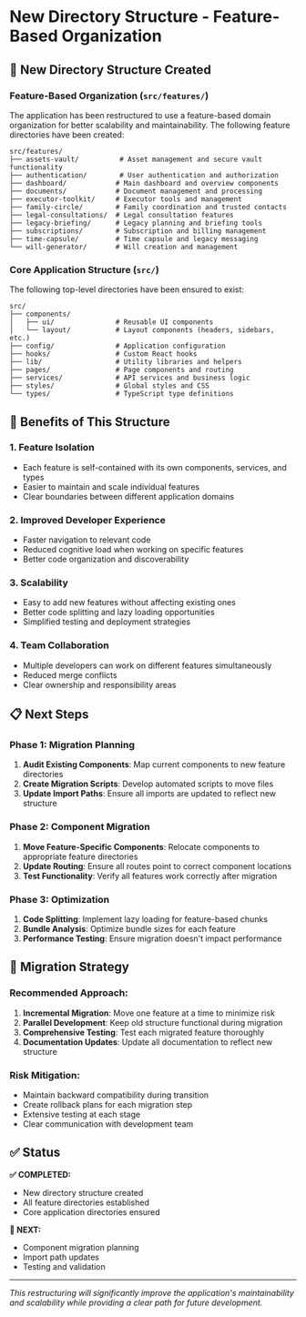 # New Directory Structure - Feature-Based Organization

## 📁 **New Directory Structure Created**

### **Feature-Based Organization (`src/features/`)**

The application has been restructured to use a feature-based domain organization for better scalability and maintainability. The following feature directories have been created:

```
src/features/
├── assets-vault/          # Asset management and secure vault functionality
├── authentication/        # User authentication and authorization
├── dashboard/            # Main dashboard and overview components
├── documents/            # Document management and processing
├── executor-toolkit/     # Executor tools and management
├── family-circle/        # Family coordination and trusted contacts
├── legal-consultations/  # Legal consultation features
├── legacy-briefing/      # Legacy planning and briefing tools
├── subscriptions/        # Subscription and billing management
├── time-capsule/         # Time capsule and legacy messaging
└── will-generator/       # Will creation and management
```

### **Core Application Structure (`src/`)**

The following top-level directories have been ensured to exist:

```
src/
├── components/
│   ├── ui/               # Reusable UI components
│   └── layout/           # Layout components (headers, sidebars, etc.)
├── config/               # Application configuration
├── hooks/                # Custom React hooks
├── lib/                  # Utility libraries and helpers
├── pages/                # Page components and routing
├── services/             # API services and business logic
├── styles/               # Global styles and CSS
└── types/                # TypeScript type definitions
```

## 🎯 **Benefits of This Structure**

### **1. Feature Isolation**
- Each feature is self-contained with its own components, services, and types
- Easier to maintain and scale individual features
- Clear boundaries between different application domains

### **2. Improved Developer Experience**
- Faster navigation to relevant code
- Reduced cognitive load when working on specific features
- Better code organization and discoverability

### **3. Scalability**
- Easy to add new features without affecting existing ones
- Better code splitting and lazy loading opportunities
- Simplified testing and deployment strategies

### **4. Team Collaboration**
- Multiple developers can work on different features simultaneously
- Reduced merge conflicts
- Clear ownership and responsibility areas

## 📋 **Next Steps**

### **Phase 1: Migration Planning**
1. **Audit Existing Components**: Map current components to new feature directories
2. **Create Migration Scripts**: Develop automated scripts to move files
3. **Update Import Paths**: Ensure all imports are updated to reflect new structure

### **Phase 2: Component Migration**
1. **Move Feature-Specific Components**: Relocate components to appropriate feature directories
2. **Update Routing**: Ensure all routes point to correct component locations
3. **Test Functionality**: Verify all features work correctly after migration

### **Phase 3: Optimization**
1. **Code Splitting**: Implement lazy loading for feature-based chunks
2. **Bundle Analysis**: Optimize bundle sizes for each feature
3. **Performance Testing**: Ensure migration doesn't impact performance

## 🔄 **Migration Strategy**

### **Recommended Approach:**
1. **Incremental Migration**: Move one feature at a time to minimize risk
2. **Parallel Development**: Keep old structure functional during migration
3. **Comprehensive Testing**: Test each migrated feature thoroughly
4. **Documentation Updates**: Update all documentation to reflect new structure

### **Risk Mitigation:**
- Maintain backward compatibility during transition
- Create rollback plans for each migration step
- Extensive testing at each stage
- Clear communication with development team

## ✅ **Status**

**✅ COMPLETED:**
- New directory structure created
- All feature directories established
- Core application directories ensured

**🔄 NEXT:**
- Component migration planning
- Import path updates
- Testing and validation

---

*This restructuring will significantly improve the application's maintainability and scalability while providing a clear path for future development.* 